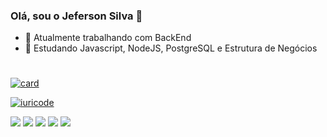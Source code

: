 ### Olá, sou o Jeferson Silva 👋

- 🔭 Atualmente trabalhando com BackEnd
- 🌱 Estudando Javascript, NodeJS, PostgreSQL e Estrutura de Negócios
#
[![card](https://github-readme-stats.vercel.app/api?username=silvajeferson82&theme=cobalt)](https://github.com/silvajeferson82/)

[![iuricode](https://github-readme-stats.vercel.app/api/top-langs/?username=silvajeferson82&hide=html&layout=cobalt=true&theme=cobalt)](https://github.com/silvajeferson82/)

<p align="left">
  <a href="#" alt="Gmail">
  <img src="https://img.shields.io/badge/-Gmail-FF0000?style=flat-square&labelColor=FF0000&logo=gmail&logoColor=white&link=jefersonsilva.contato@gmail.com" /></a>

  <a href="#" alt="Linkedin">
  <img src="https://img.shields.io/badge/-Linkedin-0e76a8?style=flat-square&logo=Linkedin&logoColor=white&link=https://www.linkedin.com/in/silvajeferson82/https://www.linkedin.com/in/silvajeferson82/" /></a>

  <a href="#" alt="WhatsApp">
  <img src="https://img.shields.io/badge/-WhatsApp-25d366?style=flat-square&labelColor=25d366&logo=whatsapp&logoColor=white&link=API-DO-SEU-WHATSAPP"/></a>

  <a href="#" alt="Facebook">
  <img src="https://img.shields.io/badge/-Facebook-3b5998?style=flat-square&labelColor=3b5998&logo=facebook&logoColor=white&link=LINK-DO-SEU-FACEBOOK"/></a>

  <a href="#" alt="Instagram">
  <img src="https://img.shields.io/badge/-Instagram-DF0174?style=flat-square&labelColor=DF0174&logo=instagram&logoColor=white&link=https://www.instagram.com/silvajeferson82/"/></a>
</p>  



